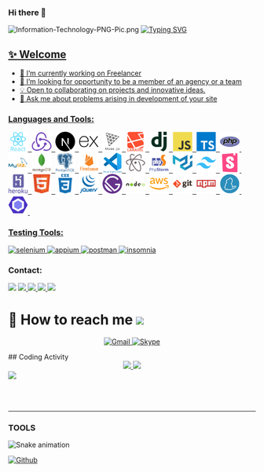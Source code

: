 ### Hi there 👋

<!--
**HarryMao115/HarryMao115** is a ✨ _special_ ✨ repository because its `README.md` (this file) appears on your GitHub profile.

Here are some ideas to get you started:

- 🔭 I’m currently working on ...
- 🌱 I’m currently learning ...
- 👯 I’m looking to collaborate on ...
- 🤔 I’m looking for help with ...
- 💬 Ask me about ...
- 📫 How to reach me: ...
- 😄 Pronouns: ...
- ⚡ Fun fact: ...
-->

<img src="https://github.com/HarryMao115/HarryMao115/blob/main/Information-Technology-PNG-Pic.png" alt="Information-Technology-PNG-Pic.png">

<a href="https://github.com/HarryMao115">
    <img src="https://readme-typing-svg.demolab.com?font=Georgia&size=18&theme=dracula&duration=3000&pause=200&multiline=true&width=1000&height=80&lines=✨I+am+a+Full+Stack+Web+Developer+%7C;+Front-end,+Back-end+|+DataBase+Intergration+|+API+Integration+|+Payment+Gateway+Integration+%7C;+Converting+Figma,+PSD+into+HTML,+CSS,+JavaScript" alt="Typing SVG" />

## ✨ Welcome

- 🔭 I’m currently working on Freelancer
- 🤔 I’m looking for opportunity to be a member of an agency or a team
- 💡 Open to collaborating on projects and innovative ideas.
- 💬 Ask me about problems arising in development of your site

<h3 align="left">Languages and Tools:</h3> 
    
<div align="left">
  <img src="https://github.com/devicons/devicon/blob/master/icons/react/react-original-wordmark.svg" title="React" alt="React" width="40" height="40"/>&nbsp;
  <img src="https://github.com/devicons/devicon/blob/master/icons/redux/redux-original.svg" title="Redux" alt="Redux " width="40" height="40"/>&nbsp;
  <img src="https://github.com/devicons/devicon/blob/master/icons/nextjs/nextjs-original.svg" title="Nextjs" alt="Nextjs " width="40" height="40"/>&nbsp;
  <img src="https://github.com/devicons/devicon/blob/master/icons/express/express-original.svg" title="Expressjs" alt="Expressjs " width="40" height="40"/>&nbsp;
  <img src="https://github.com/devicons/devicon/blob/master/icons/threejs/threejs-original-wordmark.svg" title="Threejs" alt="Threejs " width="40" height="40"/>&nbsp;
  <img src="https://github.com/devicons/devicon/blob/master/icons/laravel/laravel-plain-wordmark.svg" title="Laravel" alt="Laravel " width="40" height="40"/>&nbsp;
  <img src="https://github.com/devicons/devicon/blob/master/icons/django/django-plain.svg" title="Django" alt="Django " width="40" height="40"/>&nbsp;
  <img src="https://github.com/devicons/devicon/blob/master/icons/javascript/javascript-original.svg" title="Javascript" alt="Javascript " width="40" height="40"/>&nbsp;
  <img src="https://github.com/devicons/devicon/blob/master/icons/typescript/typescript-original.svg" title="Typescript" alt="Typescript " width="40" height="40"/>&nbsp;
  <img src="https://github.com/devicons/devicon/blob/master/icons/php/php-original.svg" title="PHP" alt="PHP " width="40" height="40"/>&nbsp;
  <img src="https://github.com/devicons/devicon/blob/master/icons/mysql/mysql-original-wordmark.svg" title="MySQL" alt="MySQL " width="40" height="40"/>&nbsp;
  <img src="https://github.com/devicons/devicon/blob/master/icons/mongodb/mongodb-original-wordmark.svg" title="MongoDB" alt="MongoDB " width="40" height="40"/>&nbsp;
  <img src="https://github.com/devicons/devicon/blob/master/icons/postgresql/postgresql-plain-wordmark.svg" title="PostgreSQL" alt="PostgreSQL " width="40" height="40"/>&nbsp;
  <img src="https://github.com/devicons/devicon/blob/master/icons/firebase/firebase-plain-wordmark.svg" title="Firebase" alt="Firebase" width="40" height="40"/>&nbsp;
  <img src="https://github.com/devicons/devicon/blob/master/icons/vscode/vscode-original-wordmark.svg" title="VsCode" alt="VsCode " width="40" height="40"/>&nbsp;
  <img src="https://github.com/devicons/devicon/blob/master/icons/atom/atom-original.svg" title="Atom" alt="Atom " width="40" height="40"/>&nbsp;
  <img src="https://github.com/devicons/devicon/blob/master/icons/phpstorm/phpstorm-original-wordmark.svg" title="PHPStorm" alt="PHPStorm " width="40" height="40"/>&nbsp;
  <img src="https://github.com/devicons/devicon/blob/master/icons/materialui/materialui-original.svg" title="Material UI" alt="Material UI" width="40" height="40"/>&nbsp;
  <img src="https://github.com/devicons/devicon/blob/master/icons/tailwindcss/tailwindcss-plain.svg" title="Tailwindcss" alt="Tailwindcss" width="40" height="40"/>&nbsp;
  <img src="https://github.com/devicons/devicon/blob/master/icons/storybook/storybook-original.svg" title="StoryBook" alt="StoryBook" width="40" height="40"/>&nbsp;
  <img src="https://github.com/devicons/devicon/blob/master/icons/heroku/heroku-plain-wordmark.svg" title="Heroku" alt="Heroku" width="40" height="40"/>&nbsp;
  <img src="https://github.com/devicons/devicon/blob/master/icons/html5/html5-original.svg" title="HTML5" alt="HTML" width="40" height="40"/>&nbsp;
  <img src="https://github.com/devicons/devicon/blob/master/icons/css3/css3-plain-wordmark.svg"  title="CSS3" alt="CSS" width="40" height="40"/>&nbsp;
  <img src="https://github.com/devicons/devicon/blob/master/icons/jquery/jquery-plain-wordmark.svg" title="JQuery" alt="JQuery" width="40" height="40"/>&nbsp;
  <img src="https://github.com/devicons/devicon/blob/master/icons/gatsby/gatsby-original.svg" title="Gatsby"  alt="Gatsby" width="40" height="40"/>&nbsp;
  <img src="https://github.com/devicons/devicon/blob/master/icons/nodejs/nodejs-original-wordmark.svg" title="NodeJS" alt="NodeJS" width="40" height="40"/>&nbsp;
  <img src="https://github.com/devicons/devicon/blob/master/icons/amazonwebservices/amazonwebservices-plain-wordmark.svg" title="AWS" alt="AWS" width="40" height="40"/>&nbsp;
  <img src="https://github.com/devicons/devicon/blob/master/icons/git/git-original-wordmark.svg" title="Git" **alt="Git" width="40" height="40"/>&nbsp;
  <img src="https://github.com/devicons/devicon/blob/master/icons/npm/npm-original-wordmark.svg" title="Npm" alt="Npm" width="40" height="40"/>&nbsp;
  <img src="https://github.com/devicons/devicon/blob/master/icons/yarn/yarn-original.svg" title="AWS" alt="AWS" width="40" height="40"/>&nbsp;
  <img src="https://github.com/devicons/devicon/blob/master/icons/eslint/eslint-original.svg" title="ESLint" alt="ESLint" width="40" height="40"/>&nbsp;
</div>

<div>
  
<h3 align="left">Testing Tools:</h3>
<a href="https://www.selenium.dev/" target="_blank" rel="noreferrer"> 
  <img alt="selenium" height="40" width="40" src="https://upload.wikimedia.org/wikipedia/commons/d/d5/Selenium_Logo.png">
</a> 
<a href="https://appium.io/" target="_blank" rel="noreferrer"> 
  <img alt="appium" height="40" width="40" src="https://w7.pngwing.com/pngs/372/674/png-transparent-appium-test-automation-software-testing-selenium-calabash-purple-violet-text-thumbnail.png">
</a> 
<a href="https://www.postman.com/" target="_blank" rel="noreferrer"> 
  <img alt="postman" height="40" width="40" src="https://www.svgrepo.com/download/354202/postman-icon.svg">
</a> 
<a href="https://insomnia.rest/download" target="_blank" rel="noreferrer"> 
  <img alt="insomnia" height="40" width="40" src="https://seeklogo.com/images/I/insomnia-logo-A35E09EB19-seeklogo.com.png">
</a>

</div>

<div> 
  
<h3 align="left">Contact:</h3>  
  
<img src="https://github.com/HarryMao115/HarryMao115/blob/main/futuristic-cityscape.jpg">
    
<a href="https://HarryMao115.github.io/" target="_blank">
  <img src="https://img.shields.io/badge/-Site-%23AD0C6D?style=for-the-badge&Color=white" target="_blank">
</a>
<a href="https://www.linkedin.com/in/%F0%9F%92%BBjozeliane-josi-quoos-tubaroski-1878a3228/" target="_blank">
  <img src="https://img.shields.io/badge/-LinkedIn-%230077B5?style=for-the-badge&logo=linkedin&logoColor=white" target="_blank">
</a>
<a href = "mailto:josiquoos@gmail.com">
  <img src="https://img.shields.io/badge/Gmail-D14836?style=for-the-badge&logo=gmail&logoColor=white" target="_blank">
</a>
<a href="https://www.instagram.com/jojoquoostubaroski/" target="_blank">
  <img src="https://img.shields.io/badge/-Instagram-%23E4405F?style=for-the-badge&logo=instagram&logoColor=white" target="_blank">
</a>

</div>
<h1 font-weight="bold">
  📮 How to reach me
  <img src='https://raw.githubusercontent.com/ShahriarShafin/ShahriarShafin/main/Assets/handshake.gif' width="100" />
</h1>

<p align='center'>
  <a href="mailto:petj.ring@gmail.com" target="_blank">
    <img src="https://img.shields.io/badge/Gmail-D14836?style=for-the-badge&logo=gmail&logoColor=white" alt="Gmail">
  </a>
  <!-- <a href="https://discordapp.com/users/Genie#7900">
    <img src="https://img.shields.io/badge/Discord-7289DA?style=for-the-badge&logo=discord&logoColor=white" alt="Discord">
  </a> -->
  <a href="https://join.skype.com/invite/ou1rf7wkUsao" target="_blank">
    <img src="https://img.shields.io/badge/Skype-0078d4?style=for-the-badge&logo=skype&logoColor=white" alt="Skype">
  </a>
</p>
## Coding Activity

<br/>

<div align="center">
  <a href="https://github.com/HarryMao115">
    <img height="150em" src="https://github-readme-stats.vercel.app/api?username=HarryMao115&show_icons=true&theme=dracula&include_all_commits=true&count_private=true"/>
    <img height="150em" src="https://github-readme-stats.vercel.app/api/top-langs/?username=HarryMao115&layout=compact&langs_count=7&theme=dracula"/>
  </a>
</div>
<a href="https://github.com/HarryMao115">
  <img height=200 align="center" src="https://github-readme-stats.vercel.app/api?username=anuraghazra&show_icons=true&theme=radical" />
</a>
<br><br><br><br><hr>
<h3>TOOLS</h3>
  
<div> 
 
  ![Snake animation](https://github.com/HarryMao115/HarryMao115/blob/main/github-contribution-grid-snake.svg)
    
  [![Github](https://img.shields.io/github/followers/HarryMao115?label=Follow&style=social)](https://github.com/HarryMao115)

</div>
    
<div>
    
    
    
 </div>
